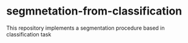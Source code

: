 # segmnetation-from-classification
This repository implements a segmentation procedure based in classification task
